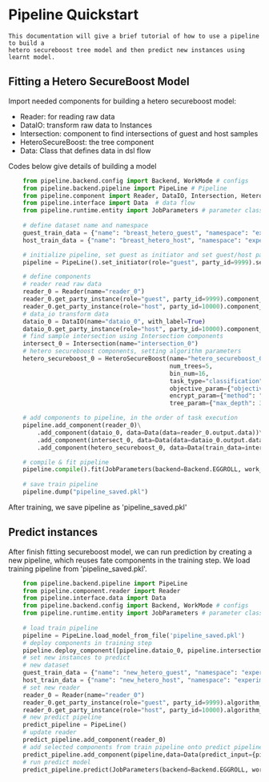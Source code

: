 # Pipeline Quickstart
	This documentation will give a brief tutorial of how to use a pipeline to build a 
	hetero secureboost tree model and then predict new instances using learnt model.

## Fitting a Hetero SecureBoost Model

Import needed components for building a hetero secureboost model:
* Reader: for reading raw data
* DataIO: transform raw data to Instances
* Intersection: component to find intersections of guest and host samples
* HeteroSecureBoost: the tree component
* Data: Class that defines data in dsl flow

Codes below give details of building a model 
```python
    from pipeline.backend.config import Backend, WorkMode # configs
    from pipeline.backend.pipeline import PipeLine # Pipeline 
    from pipeline.component import Reader, DataIO, Intersection, HeteroSecureBoost # fate components
    from pipeline.interface import Data  # data flow
    from pipeline.runtime.entity import JobParameters # parameter class
    
    # define dataset name and namespace
    guest_train_data = {"name": "breast_hetero_guest", "namespace": "experiment"}
    host_train_data = {"name": "breast_hetero_host", "namespace": "experiment"}

    # initialize pipeline, set guest as initiator and set guest/host party id
    pipeline = PipeLine().set_initiator(role="guest", party_id=9999).set_roles(guest=9999, host=10000)

    # define components
    # reader read raw data 
    reader_0 = Reader(name="reader_0")
    reader_0.get_party_instance(role="guest", party_id=9999).component_param(table=guest_train_data)
    reader_0.get_party_instance(role="host", party_id=10000).component_param(table=host_train_data)
    # data_io transform data
    dataio_0 = DataIO(name="dataio_0", with_label=True)
    dataio_0.get_party_instance(role="host", party_id=10000).component_param(with_label=False)
    # find sample intersection using Intersection components
    intersect_0 = Intersection(name="intersection_0")
    # hetero secureboost components, setting algorithm parameters
    hetero_secureboost_0 = HeteroSecureBoost(name="hetero_secureboost_0",
                                             num_trees=5,
                                             bin_num=16,
                                             task_type="classification",
                                             objective_param={"objective": "cross_entropy"},
                                             encrypt_param={"method": "paillier"},
                                             tree_param={"max_depth": 3})

    # add components to pipeline, in the order of task execution
    pipeline.add_component(reader_0)\
        .add_component(dataio_0, data=Data(data=reader_0.output.data))\
        .add_component(intersect_0, data=Data(data=dataio_0.output.data))\
        .add_component(hetero_secureboost_0, data=Data(train_data=intersect_0.output.data))

    # compile & fit pipeline
    pipeline.compile().fit(JobParameters(backend=Backend.EGGROLL, work_mode=WorkMode.STANDALONE))
    
    # save train pipeline
    pipeline.dump("pipeline_saved.pkl")
```

After training, we save pipeline as 'pipeline_saved.pkl'

## Predict instances

After finish fitting secureboost model, we can run prediction by creating a new pipeline, which reuses
fate components in the training step. We load training pipeline from 'pipeline_saved.pkl'.

```python
    from pipeline.backend.pipeline import PipeLine
    from pipeline.component.reader import Reader
    from pipeline.interface.data import Data
    from pipeline.backend.config import Backend, WorkMode # configs
    from pipeline.runtime.entity import JobParameters # parameter class
    
    # load train pipeline
    pipeline = PipeLine.load_model_from_file('pipeline_saved.pkl')
    # deploy components in training step
    pipeline.deploy_component([pipeline.dataio_0, pipeline.intersection_0, pipeline.hetero_secure_boost_0])
    # set new instances to predict
    # new dataset
    guest_train_data = {"name": "new_hetero_guest", "namespace": "experiment"}
    host_train_data = {"name": "new_hetero_host", "namespace": "experiment"}
    # set new reader
    reader_0 = Reader(name="reader_0")
    reader_0.get_party_instance(role="guest", party_id=9999).algorithm_param(table=guest_train_data)
    reader_0.get_party_instance(role="host", party_id=10000).algorithm_param(table=host_train_data)
    # new predict pipeline
    predict_pipeline = PipeLine()
    # update reader
    predict_pipeline.add_component(reader_0)
    # add selected components from train pipeline onto predict pipeline
    predict_pipeline.add_component(pipeline,data=Data(predict_input={pipeline.dataio_0.input.data: reader_0.output.data}))
    # run predict model
    predict_pipeline.predict(JobParameters(backend=Backend.EGGROLL, work_mode=WorkMode.STANDALONE))
```


	
